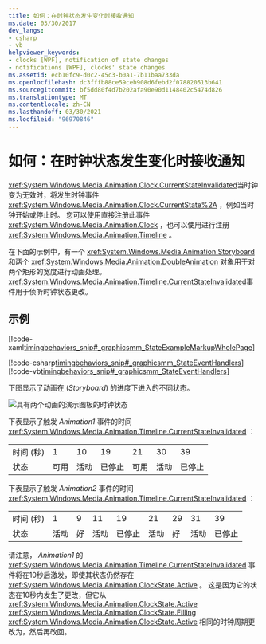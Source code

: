 ```yaml
---
title: 如何：在时钟状态发生变化时接收通知
ms.date: 03/30/2017
dev_langs:
- csharp
- vb
helpviewer_keywords:
- clocks [WPF], notification of state changes
- notifications [WPF], clocks' state changes
ms.assetid: ecb10fc9-d0c2-45c3-b0a1-7b11baa733da
ms.openlocfilehash: dc3fffb88ce59ceb908d6febd2f078820513b641
ms.sourcegitcommit: bf5dd80f4d7b202afa90e90d1148402c5474d826
ms.translationtype: MT
ms.contentlocale: zh-CN
ms.lasthandoff: 03/30/2021
ms.locfileid: "96970846"
---
```

# <a name="how-to-receive-notification-when-a-clocks-state-changes"></a>如何：在时钟状态发生变化时接收通知
<xref:System.Windows.Media.Animation.Clock.CurrentStateInvalidated>当时钟变为无效时，将发生时钟事件 <xref:System.Windows.Media.Animation.Clock.CurrentState%2A> ，例如当时钟开始或停止时。 您可以使用直接注册此事件 <xref:System.Windows.Media.Animation.Clock> ，也可以使用进行注册 <xref:System.Windows.Media.Animation.Timeline> 。  
  
 在下面的示例中，有一个 <xref:System.Windows.Media.Animation.Storyboard> 和两个 <xref:System.Windows.Media.Animation.DoubleAnimation> 对象用于对两个矩形的宽度进行动画处理。 <xref:System.Windows.Media.Animation.Timeline.CurrentStateInvalidated>事件用于侦听时钟状态更改。  
  
## <a name="example"></a>示例  
 [!code-xaml[timingbehaviors_snip#_graphicsmm_StateExampleMarkupWholePage](~/samples/snippets/csharp/VS_Snippets_Wpf/timingbehaviors_snip/CSharp/StateExample.xaml#_graphicsmm_stateexamplemarkupwholepage)]  
  
 [!code-csharp[timingbehaviors_snip#_graphicsmm_StateEventHandlers](~/samples/snippets/csharp/VS_Snippets_Wpf/timingbehaviors_snip/CSharp/StateExample.xaml.cs#_graphicsmm_stateeventhandlers)]
 [!code-vb[timingbehaviors_snip#_graphicsmm_StateEventHandlers](~/samples/snippets/visualbasic/VS_Snippets_Wpf/timingbehaviors_snip/visualbasic/stateexample.xaml.vb#_graphicsmm_stateeventhandlers)]  
  
 下图显示了动画在 (*Storyboard*) 的进度下进入的不同状态。  
  
 ![具有两个动画的演示图板的时钟状态](./media/graphicsmm-3timelines.png "graphicsmm_3timelines")  
  
 下表显示了触发 *Animation1* 事件的时间 <xref:System.Windows.Media.Animation.Timeline.CurrentStateInvalidated> ：  
  
||||||||  
|-|-|-|-|-|-|-|  
|时间 (秒) |1|10|19|21|30|39|  
|状态|可用|活动|已停止|可用|活动|已停止|  
  
 下表显示了触发 *Animation2* 事件的时间 <xref:System.Windows.Media.Animation.Timeline.CurrentStateInvalidated> ：  
  
||||||||||  
|-|-|-|-|-|-|-|-|-|  
|时间 (秒) |1|9|11|19|21|29|31|39|  
|状态|活动|好|活动|已停止|活动|好|活动|已停止|  
  
 请注意， *Animation1* 的  <xref:System.Windows.Media.Animation.Timeline.CurrentStateInvalidated> 事件将在10秒后激发，即使其状态仍然存在 <xref:System.Windows.Media.Animation.ClockState.Active> 。 这是因为它的状态在10秒内发生了更改，但它从 <xref:System.Windows.Media.Animation.ClockState.Active> <xref:System.Windows.Media.Animation.ClockState.Filling> <xref:System.Windows.Media.Animation.ClockState.Active> 相同的时钟周期更改为，然后再改回。
